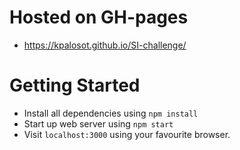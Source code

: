 # Hosted on GH-pages
- https://kpalosot.github.io/SI-challenge/

# Getting Started
- Install all dependencies using `npm install`
- Start up web server using `npm start`
- Visit `localhost:3000` using your favourite browser.

